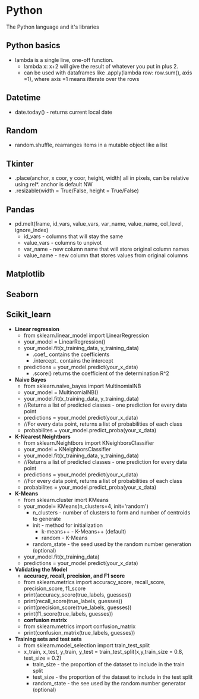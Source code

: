 # Python
 The Python language and it's libraries
 
## Python basics
 - lambda is a single line, one-off function. 
   - lambda x: x+2 will give the result of whatever you put in plus 2.
   - can be used with dataframes like .apply(lambda row: row.sum(), axis =1), where axis =1 means itterate over the rows

## Datetime
 - date.today() - returns current local date

## Random
 - random.shuffle, rearranges items in a mutable object like a list

## Tkinter
 - .place(anchor, x coor, y coor, height, width) all in pixels, can be relative using rel*. anchor is default NW
 - .resizable(width = True/False, height = True/False)

## Pandas
 - pd.melt(frame, id_vars, value_vars, var_name, value_name, col_level, ignore_index) 
   - id_vars - columns that will stay the same
   - value_vars - columns to unpivot
   - var_name - new column name that will store original column names
   - value_name - new column that stores values from original columns
  

## Matplotlib


## Seaborn


## Scikit_learn
 - __Linear regression__
   - from sklearn.linear_model import LinearRegression
   - your_model = LinearRegression()
   - your_model.fit(x_training_data, y_training_data)
     - .coef_ contains the coefficients
     - .intercept_ contains the intercept
   - predictions = your_model.predict(your_x_data)
     - .score() returns the coefficient of the determination R^2
 - __Naive Bayes__
   - from sklearn.naive_bayes import MultinomialNB
   - your_model = MultinomialNB()
   - your_model.fit(x_training_data, y_training_data)
   - //Returns a list of predicted classes - one prediction for every data point
   - predictions = your_model.predict(your_x_data)
   - //For every data point, returns a list of probabilities of each class
   - probabilites = your_model.predict_proba(your_x_data)
 - __K-Nearest Neightbors__
   - from sklearn.Neightbors import KNeighborsClassifier
   - your_model = KNeighborsClassifier
   - your_model.fit(x_training_data, y_training_data)
   - //Returns a list of predicted classes - one prediction for every data point
   - predictions = your_model.predict(your_x_data)
   - //For every data point, returns a list of probabilities of each class
   - probabilites = your_model.predict_proba(your_x_data)
 - __K-Means__
   - from sklearn.cluster imort KMeans
   - your_model= KMeans(n_clusters=4, init='random')
     - n_clusters - number of clusters to form and number of centroids to generate
     - init - method for initialization
       - k-means++ - K-Means++ (default)
       - random - K-Means
     - random_state - the seed used by the random number generation (optional)
   - your_model.fit(x_training_data)
   - predictions = your_model.predict(your_x_data)
 - __Validating the Model__
   - __accuracy, recall, precision, and F1 score__
   - from sklearn.metrics import accuracy_score, recall_score, precision_score, f1_score
   - print(accuracy_score(true_labels, guesses))
   - print(recall_score(true_labels, guesses))
   - print(precision_score(true_labels, guesses))
   - print(f1_score(true_labels, guesses))
   - __confusion matrix__
   - from sklearn.metrics import confusion_matrix
   - print(confusion_matrix(true_labels, guesses))
 - __Training sets and test sets__
   - from sklearn.model_selection import train_test_split
   - x_train, x_test, y_train, y_test = train_test_split(x,y,train_size = 0.8, test_size = 0.2)
     - train_size - the proportion of the dataset to include in the train split
     - test_size - the proportion of the dataset to include in the test split
     - random_state - the see used by the random number generator (optional)